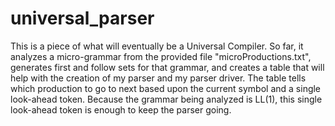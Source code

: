 # universal_parser
This is a piece of what will eventually be a Universal Compiler. So far, it analyzes a micro-grammar from the provided file "microProductions.txt", generates first and follow sets for that grammar, and creates a table that will help with the creation of my parser and my parser driver. The table tells which production to go to next based upon the current symbol and a single look-ahead token. Because the grammar being analyzed is LL(1), this single look-ahead token is enough to keep the parser going.
